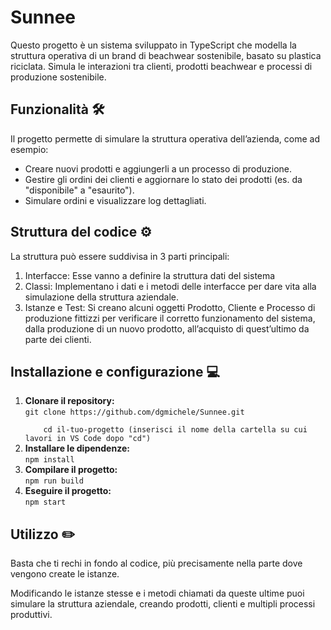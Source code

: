 <h1>Sunnee</h1>
<p>Questo progetto è un sistema sviluppato in TypeScript che modella la struttura operativa di un brand di beachwear sostenibile, basato su plastica riciclata. Simula le interazioni tra clienti, prodotti beachwear e processi di produzione sostenibile.</p>
<h2>Funzionalità 🛠️</h2>
<p>Il progetto permette di simulare la struttura operativa dell’azienda, come ad esempio:</p>
<ul>
    <li>Creare nuovi prodotti e aggiungerli a un processo di produzione.</li>
    <li>Gestire gli ordini dei clienti e aggiornare lo stato dei prodotti (es. da "disponibile" a "esaurito").</li>
    <li>Simulare ordini e visualizzare log dettagliati.</li>
</ul>
<h2>Struttura del codice ⚙️</h2>
<p>La struttura può essere suddivisa in 3 parti principali:</p>
<ol>
    <li>Interfacce: Esse vanno a definire la struttura dati del sistema</li>
    <li>Classi: Implementano i dati e i metodi delle interfacce per dare vita alla simulazione della struttura aziendale.</li>
    <li>Istanze e Test: Si creano alcuni oggetti Prodotto, Cliente e Processo di produzione fittizzi per verificare il corretto funzionamento del sistema, dalla produzione di un nuovo prodotto, all’acquisto di quest’ultimo da parte dei clienti.</li>
</ol>
<h2>Installazione e configurazione 💻</h2>
<ol>
    <li>
    <strong>Clonare il repository:</strong><br>
    <code>git clone https://github.com/dgmichele/Sunnee.git<br>
    cd il-tuo-progetto (inserisci il nome della cartella su cui lavori in VS Code dopo "cd")</code>
    </li>
    <li>
    <strong>Installare le dipendenze:</strong><br>
    <code>npm install</code>
    </li>
    <li>
    <strong>Compilare il progetto:</strong><br>
    <code>npm run build</code>
    </li>
    <li>
    <strong>Eseguire il progetto:</strong><br>
    <code>npm start</code>
    </li>
</ol>
<h2>Utilizzo ✏️</h2>
<p>Basta che ti rechi in fondo al codice, più precisamente nella parte dove vengono create le istanze.</p>
<p>Modificando le istanze stesse e i metodi chiamati da queste ultime puoi simulare la struttura aziendale, creando prodotti, clienti e multipli processi produttivi.</p>
